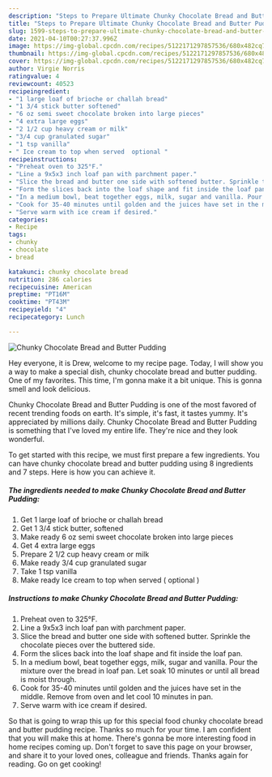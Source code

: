 ```yaml
---
description: "Steps to Prepare Ultimate Chunky Chocolate Bread and Butter Pudding"
title: "Steps to Prepare Ultimate Chunky Chocolate Bread and Butter Pudding"
slug: 1599-steps-to-prepare-ultimate-chunky-chocolate-bread-and-butter-pudding
date: 2021-04-10T00:27:37.996Z
image: https://img-global.cpcdn.com/recipes/5122171297857536/680x482cq70/chunky-chocolate-bread-and-butter-pudding-recipe-main-photo.jpg
thumbnail: https://img-global.cpcdn.com/recipes/5122171297857536/680x482cq70/chunky-chocolate-bread-and-butter-pudding-recipe-main-photo.jpg
cover: https://img-global.cpcdn.com/recipes/5122171297857536/680x482cq70/chunky-chocolate-bread-and-butter-pudding-recipe-main-photo.jpg
author: Virgie Norris
ratingvalue: 4
reviewcount: 40523
recipeingredient:
- "1 large loaf of brioche or challah bread"
- "1 3/4 stick butter softened"
- "6 oz semi sweet chocolate broken into large pieces"
- "4 extra large eggs"
- "2 1/2 cup heavy cream or milk"
- "3/4 cup granulated sugar"
- "1 tsp vanilla"
- " Ice cream to top when served  optional "
recipeinstructions:
- "Preheat oven to 325°F."
- "Line a 9x5x3 inch loaf pan with parchment paper."
- "Slice the bread and butter one side with softened butter. Sprinkle the chocolate pieces over the buttered side."
- "Form the slices back into the loaf shape and fit inside the loaf pan."
- "In a medium bowl, beat together eggs, milk, sugar and vanilla. Pour the mixture over the bread in loaf pan. Let soak 10 minutes or until all bread is moist through."
- "Cook for 35-40 minutes until golden and the juices have set in the middle. Remove from oven and let cool 10 minutes in pan."
- "Serve warm with ice cream if desired."
categories:
- Recipe
tags:
- chunky
- chocolate
- bread

katakunci: chunky chocolate bread 
nutrition: 286 calories
recipecuisine: American
preptime: "PT16M"
cooktime: "PT43M"
recipeyield: "4"
recipecategory: Lunch

---
```



![Chunky Chocolate Bread and Butter Pudding](https://img-global.cpcdn.com/recipes/5122171297857536/680x482cq70/chunky-chocolate-bread-and-butter-pudding-recipe-main-photo.jpg)

Hey everyone, it is Drew, welcome to my recipe page. Today, I will show you a way to make a special dish, chunky chocolate bread and butter pudding. One of my favorites. This time, I'm gonna make it a bit unique. This is gonna smell and look delicious.



Chunky Chocolate Bread and Butter Pudding is one of the most favored of recent trending foods on earth. It's simple, it's fast, it tastes yummy. It's appreciated by millions daily. Chunky Chocolate Bread and Butter Pudding is something that I've loved my entire life. They're nice and they look wonderful.


To get started with this recipe, we must first prepare a few ingredients. You can have chunky chocolate bread and butter pudding using 8 ingredients and 7 steps. Here is how you can achieve it.

<!--inarticleads1-->

##### The ingredients needed to make Chunky Chocolate Bread and Butter Pudding:

1. Get 1 large loaf of brioche or challah bread
1. Get 1 3/4 stick butter, softened
1. Make ready 6 oz semi sweet chocolate broken into large pieces
1. Get 4 extra large eggs
1. Prepare 2 1/2 cup heavy cream or milk
1. Make ready 3/4 cup granulated sugar
1. Take 1 tsp vanilla
1. Make ready  Ice cream to top when served ( optional )




<!--inarticleads2-->

##### Instructions to make Chunky Chocolate Bread and Butter Pudding:

1. Preheat oven to 325°F.
1. Line a 9x5x3 inch loaf pan with parchment paper.
1. Slice the bread and butter one side with softened butter. Sprinkle the chocolate pieces over the buttered side.
1. Form the slices back into the loaf shape and fit inside the loaf pan.
1. In a medium bowl, beat together eggs, milk, sugar and vanilla. Pour the mixture over the bread in loaf pan. Let soak 10 minutes or until all bread is moist through.
1. Cook for 35-40 minutes until golden and the juices have set in the middle. Remove from oven and let cool 10 minutes in pan.
1. Serve warm with ice cream if desired.




So that is going to wrap this up for this special food chunky chocolate bread and butter pudding recipe. Thanks so much for your time. I am confident that you will make this at home. There's gonna be more interesting food in home recipes coming up. Don't forget to save this page on your browser, and share it to your loved ones, colleague and friends. Thanks again for reading. Go on get cooking!
